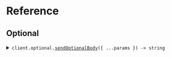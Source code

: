 # Reference
## Optional
<details><summary><code>client.optional.<a href="/src/api/resources/optional/client/Client.ts">sendOptionalBody</a>({ ...params }) -> string</code></summary>
<dl>
<dd>

#### 🔌 Usage

<dl>
<dd>

<dl>
<dd>

```typescript
await client.optional.sendOptionalBody({
    "string": {
        "key": "value"
    }
});

```
</dd>
</dl>
</dd>
</dl>

#### ⚙️ Parameters

<dl>
<dd>

<dl>
<dd>

**request:** `Record<string, unknown>` 
    
</dd>
</dl>

<dl>
<dd>

**requestOptions:** `Optional.RequestOptions` 
    
</dd>
</dl>
</dd>
</dl>


</dd>
</dl>
</details>
